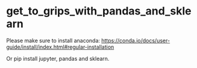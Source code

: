 # get_to_grips_with_pandas_and_sklearn

Please make sure to install anaconda:
https://conda.io/docs/user-guide/install/index.html#regular-installation

Or pip install jupyter, pandas and sklearn.
